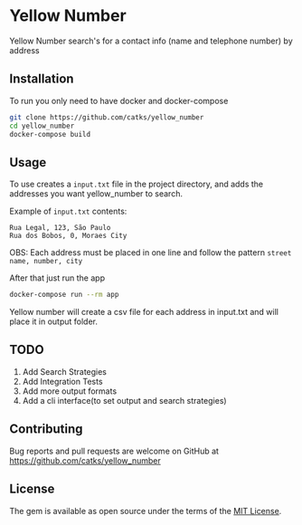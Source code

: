
# Yellow Number

Yellow Number search's for a contact info (name and telephone number) by address

## Installation

To run you only need to have docker and docker-compose

```bash
git clone https://github.com/catks/yellow_number
cd yellow_number
docker-compose build
```

## Usage

To use creates a `input.txt` file in the project directory, and adds the addresses you want yellow_number to search.

Example of `input.txt` contents:

```
Rua Legal, 123, São Paulo
Rua dos Bobos, 0, Moraes City
```

OBS: Each address must be placed in one line and follow the pattern `street name, number, city`

After that just run the app

```bash
docker-compose run --rm app
```

Yellow number will create a csv file for each address in input.txt and will place it in output folder.

## TODO

 1. Add Search Strategies
 2. Add Integration Tests
 3. Add more output formats
 4. Add a cli interface(to set output and search strategies)

## Contributing

Bug reports and pull requests are welcome on GitHub at https://github.com/catks/yellow_number

## License

The gem is available as open source under the terms of the [MIT License](https://opensource.org/licenses/MIT).
